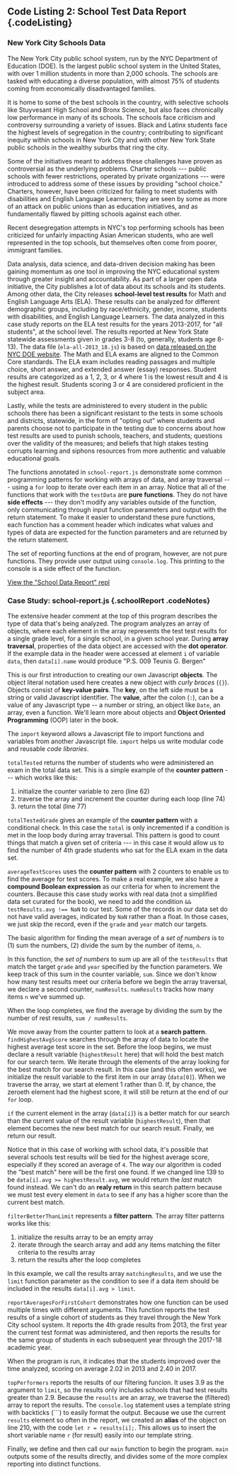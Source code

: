 Code Listing 2: School Test Data Report {.codeListing}
-------------------------------------------------

### New York City Schools Data

The New York City public school system, run by the NYC Department of Education
(DOE). Is the largest public school system in the United States, with over
1 million students in more than 2,000 schools. The schools are tasked with
educating a diverse population, with almost 75% of students coming from
economically disadvantaged families.

It is home to some of the best schools in the country, with selective schools
like Stuyvesant High School and Bronx Science, but also faces chronically
low performance in many of its schools. The schools face criticism and
controversy surrounding a variety of issues. Black and Latinx students
face the highest levels of segregation in the country; contributing to
significant inequity within schools in New York City and with other
New York State public schools in the wealthy suburbs that ring the city.

Some of the initiatives meant to address these challenges have proven
as controversial as the underlying problems. Charter schools --- public
schools with fewer restrictions, operated by private organizations ---
were introduced to address some of these issues by providing "school choice."
Charters, however, have been criticized for failing to meet students with
disabilities and English Language Learners; they are seen by some as more of
an attack on public unions than as education initiatives, and as fundamentally
flawed by pitting schools against each other.

Recent desegregation attempts in NYC's top performing schools has been
criticized for unfairly impacting Asian American students, who are well
represented in the top schools, but themselves often come from poorer, immigrant
families.

Data analysis, data science, and data-driven decision making has been gaining
momentum as one tool in improving the NYC educational system through greater
insight and accountability. As part of a larger open data initiative, the City
publishes a lot of data about its schools and its students. Among other data,
the City releases **school-level test results** for Math and English Language
Arts (ELA). These results can be analyzed for different demographic groups,
including by race/ethnicity, gender, income, students with disabilities, and
English Language Learners. The data analyzed in this case study reports on the
ELA test results for the years 2013-2017, for "all students", at the school
level. The results reported at New York State statewide assessments given in
grades 3-8 (to, generally, students age 8-13). The data file
(`ela-all-2013_18.js`) is based on [data released on the NYC DOE
website](https://infohub.nyced.org/reports-and-policies/citywide-information-and-data/test-results). The Math and ELA exams are aligned to the Common Core standards.
The ELA exam includes reading passages and multiple choice, short answer, and
extended answer (essay) responses. Student results are categorized as a 1, 2, 3, or 4
where 1 is the lowest result and 4 is the highest result. Students scoring 3 or
4 are considered proficient in the subject area.

Lastly, while the tests are administered to every student in the public schools
there has been a significant resistant to the tests in some schools and districts,
statewide, in the form of "opting out" where students and parents choose not to
participate in the testing due to concerns about how test results are used to
punish schools, teachers, and students; questions over the validity of the measures;
and beliefs that high stakes testing corrupts learning and siphons resources
from more authentic and valuable educational goals.

The functions annotated in `school-report.js` demonstrate some common
programming patterns for working with arrays of data, and array traversal ---
using a `for` loop to iterate over each item in an array. Notice that all of
the functions that work with the `testData` are **pure functions**. They
do not have **side effects** --- they don't modify any variables outside
of the function, only communicating through input function parameters and
output with the return statement. To make it easier to understand these
pure functions, each function has a comment header which indicates what
values and types of data are expected for the function parameters and
are returned by the return statement.

The set of reporting functions at the end of program, however, are not
pure functions. They provide user output using `console.log`. This
printing to the console is a side effect of the function.

[View the "School Data Report" repl](https://repl.it/@mcuringa/SchoolData)

### Case Study: school-report.js {.schoolReport .codeNotes}

<aside data-line-number="1">

The extensive header comment at the top of this program describes
the type of data that's being analyzed. The program analyzes an array
of objects, where each element in the array represents the test test
results for a single grade level, for a single school, in a given
school year. During **array traversal**, properties of the data object
are accessed with the **dot operator**. If the example data in the
header were accessed at element `i` of variable `data`, then
`data[i].name` would produce "P.S. 009 Teunis G. Bergen"

</aside>

<aside data-line-number="33">

This is our first introduction to creating our own
Javascript **objects**. The object literal notation used here
creates a new object with _curly braces_ (`{}`). Objects consist
of **key-value pairs**. The **key**, on the left side must be a string
or valid Javascript identifier. The **value**, after the colon (`:`),
can be a value of any Javascript type -- a number or string, an object
like `Date`, an array, even a function. We'll learn more about objects
and **Object Oriented Programming** (OOP) later in the book.

</aside>

<aside data-line-number="49">

The `import` keyword allows a Javascript file to import
functions and variables from another Javascript file. `import`
helps us write modular code and reusable _code libraries_.

</aside>

<aside data-line-number="56">

`totalTested` returns the number of students who were administered an exam
in the total data set. This is a simple example of the **counter pattern** ---
which works like this:

1. initialize the counter variable to zero (line 62)
2. traverse the array and increment the counter during each loop (line 74)
3. return the total (line 77)

</aside>

<aside data-line-number="73">

`totalTestedGrade` gives an example of the **counter pattern** with a conditional
check. In this case the `total` is only incremented if a condition is met in
the loop body during array traversal. This pattern is good to count things
that match a given set of criteria --- in this case it would allow us to find
the number of 4th grade students who sat for the ELA exam in the data set.

</aside>


<aside data-line-number="98">

`averageTestScores` uses the **counter pattern** with 2 counters to enable us to
find the average for test scores. To make a real example, we also have a
**compound Boolean expression** as our criteria for when to increment the
counters. Because this case study works with real data (not a simplified data
set curated for the book), we need to add the condition `&& testResults.avg !== NaN`
to our test. Some of the records in our data set do not have valid averages,
indicated by `NaN` rather than a float. In those cases, we just skip the record,
even if the `grade` and `year` match our targets.

The basic algorithm for finding the mean average of a _set of
numbers_ is to (1) sum the numbers, (2) divide the sum by the number of items,
`n`.

In this function, the _set of numbers_ to sum up are all of the `testResults`
that match the target `grade` and `year` specified by the function parameters.
We keep track of this sum in the counter variable, `sum`. Since we don't know
how many test results meet our criteria before we begin the array traversal,
we declare a second counter, `numResults`. `numResults` tracks how many items
`n` we've summed up.

When the loop completes, we find the average by dividing the sum
by the number of rest results, `sum / numResults`.

</aside>


<aside data-line-number="124">

We move away from the counter pattern to look at a
**search pattern**. `findHighestAvgScore` searches through the array of data to
locate the highest average test score in the set. Before the loop begins, we
must declare a result variable (`highestResult` here) that will hold the best
match for our search term. We iterate through the elements of the array looking
for the best match for our search result. In this case (and this often works),
we initialize the result variable to the first item in our array (`data[0]`).
When we traverse the array, we start at element 1 rather than 0. If, by chance,
the zeroeth element had the highest score, it will still be return at the end
of our `for` loop.

`if` the current element in the array (`data[i]`) is a better match for our
search than the current value of the result variable (`highestResult`), then
that element becomes the new best match for our search result. Finally, we
return our result.

Notice that in this case of working with school data, it's possible that
several schools test results will be tied for the highest average score,
especially if they scored an average of `4`. The way our algorithm is
coded the "best match" here will be the first one found. If we changed
line 139 to be `data[i].avg >= highestResult.avg`, we would return
the _last_ match found instead. We can't do an **realy return** in this search
pattern because we must test every element in `data` to see if any has a higher
score than the current best match.

</aside>

<aside data-line-number="157">

`filterBetterThanLimit` represents a **filter pattern**. The array filter
patterns works like this:

1. initialize the results array to be an empty array
2. iterate through the search array and add any items matching the filter
   criteria to the results array
3. return the results after the loop completes

In this example, we call the results array `matchingResults`, and we use
the `limit` function parameter as the condition to see if a data item
should be included in the results `data[i].avg > limit`.

</aside>

<aside data-line-number="181">

`reportAveragesForFirstCohort` demonstrates how one function
can be used multiple times with different arguments. This function
reports the test results of a single cohort of students as they
travel through the New York City school system. It reports the 4th
grade results from 2013, the first year the current test format was
administered, and then reports the results for the same group of
students in each subsequent year through the 2017-18 academic year.

When the program is run, it indicates that the students improved over
the time analyzed, scoring on average 2.02 in 2013 and 2.40 in 2017.

</aside>


<aside data-line-number="204">

`topPerformers` reports the results of our filtering funcion. It uses
3.9 as the argument to `limit`, so the results only includes schools
that had test results greater than 2.9. Because the `results` are an
array, we traverse the (filtered) array to report the results. The
`console.log` statement uses a template string with backticks (```)
to easily format the output. Because we use the current `results` element
so often in the report, we created an **alias** of the object on line
210, with the code `let r = results[i];`. This allows us to insert the
short variable name `r` (for result) easily into our template string.

</aside>

<aside data-line-number="217">

Finally, we define and then call our `main` function to begin the program.
`main` outputs some of the results directly, and divides some of the more
complex reporting into distinct functions.

</aside>
